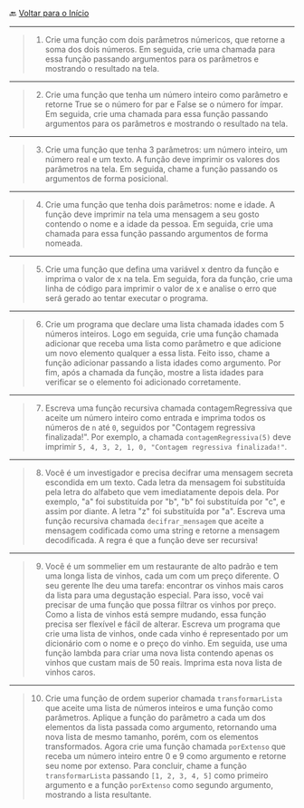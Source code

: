 🔙 [Voltar para o Início](https://github.com/4L1C3-R4BB1T/desenvolvimento-web "Voltar para o Início")

---

> 1. Crie uma função com dois parâmetros númericos, que retorne a soma dos dois números. Em seguida, crie uma chamada para essa função passando argumentos para os parâmetros e mostrando o resultado na tela.
 
---

> 2. Crie uma função que tenha um número inteiro como parâmetro e retorne True se o número for par e False se o número for ímpar. Em seguida, crie uma chamada para essa função passando argumentos para os parâmetros e mostrando o resultado na tela.

---

> 3. Crie uma função que tenha 3 parâmetros: um número inteiro, um número real e um texto. A função deve imprimir os valores dos parâmetros na tela. Em seguida, chame a função passando os argumentos de forma posicional.

---

> 4. Crie uma função que tenha dois parâmetros: nome e idade. A função deve imprimir na tela uma mensagem a seu gosto contendo o nome e a idade da pessoa. Em seguida, crie uma chamada para essa função passando argumentos de forma nomeada.

--- 

> 5. Crie uma função que defina uma variável x dentro da função e imprima o valor de x na tela. Em seguida, fora da função, crie uma linha de código para imprimir o valor de x e analise o erro que será gerado ao tentar executar o programa.

---

> 6. Crie um programa que declare uma lista chamada idades com 5 números inteiros. Logo em seguida, crie uma função chamada adicionar que receba uma lista como parâmetro e que adicione um novo elemento qualquer a essa lista. Feito isso, chame a função adicionar passando a lista idades como argumento. Por fim, após a chamada da função, mostre a lista idades para verificar se o elemento foi adicionado corretamente.

---

> 7. Escreva uma função recursiva chamada contagemRegressiva que aceite um número inteiro como entrada e imprima todos os números de ```n``` até ```0```, seguidos por "Contagem regressiva finalizada!". Por exemplo, a chamada ```contagemRegressiva(5)``` deve imprimir ```5, 4, 3, 2, 1, 0, "Contagem regressiva finalizada!"```.

---

> 8. Você é um investigador e precisa decifrar uma mensagem secreta escondida em um texto. Cada letra da mensagem foi substituída pela letra do alfabeto que vem imediatamente depois dela. Por exemplo, "a" foi substituída por "b", "b" foi substituída por "c", e assim por diante. A letra "z" foi substituída por "a". Escreva uma função recursiva chamada ```decifrar_mensagem``` que aceite a mensagem codificada como uma string e retorne a mensagem decodificada. A regra é que a função deve ser recursiva!

---

> 9. Você é um sommelier em um restaurante de alto padrão e tem uma longa lista de vinhos, cada um com um preço diferente. O seu gerente lhe deu uma tarefa: encontrar os vinhos mais caros da lista para uma degustação especial. Para isso, você vai precisar de uma função que possa filtrar os vinhos por preço. Como a lista de vinhos está sempre mudando, essa função precisa ser flexível e fácil de alterar. Escreva um programa que crie uma lista de vinhos, onde cada vinho é representado por um dicionário com o nome e o preço do vinho. Em seguida, use uma função lambda para criar uma nova lista contendo apenas os vinhos que custam mais de 50 reais. Imprima esta nova lista de vinhos caros.

---

> 10. Crie uma função de ordem superior chamada ```transformarLista``` que aceite uma lista de números inteiros e uma função como parâmetros. Aplique a função do parâmetro a cada um dos elementos da lista passada como argumento, retornando uma nova lista de mesmo tamanho, porém, com os elementos transformados. Agora crie uma função chamada ```porExtenso``` que receba um número inteiro entre 0 e 9 como argumento e retorne seu nome por extenso. Para concluir, chame a função ```transformarLista``` passando ```[1, 2, 3, 4, 5]``` como primeiro argumento e a função ```porExtenso``` como segundo argumento, mostrando a lista resultante.
